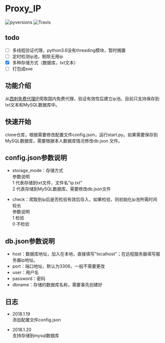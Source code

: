 # Proxy_IP

![pyversions](https://img.shields.io/badge/python%20-3.5%2B-blue.svg)
![Travis](https://img.shields.io/travis/rust-lang/rust.svg)
## todo
* [ ] 多线程验证代理，python3.6没有threading模块，暂时搁置
* [ ] 定时检测ip池，剔除无用ip
* [x] 多种存储方式（数据库，txt文本）
* [ ] 打包成exe

## 功能介绍
从[西刺免费代理IP](http://www.xicidaili.com/)爬取国内免费代理，验证有效性后建立ip池。目前只支持保存到txt文本和MySQL数据库中。


## 快速开始
clone仓库，根据需要修改配置文件config.json，运行start.py。如果需要保存到MySQL数据库，需要根据本人数据库情况修改db.json
文件。

## config.json参数说明
* storage_mode：存储方式  
参数说明  
1 代表存储到txt文件，文件名"ip.txt"  
2 代表存储到MySQL数据库，需要修改db.json文件

* check：爬取到ip后是否检验有效后存入，如果检验，则初始化ip池所需时间较长  
参数说明  
1 检验  
0 不检验

## db.json参数说明
* host：数据库地址，加入在本地，直接填写"localhost"；在远程服务器填写服务器ip地址。
* port：端口地址，默认为3306，一般不需要更改
* user：用户名
* password：密码
* dbname：存储的数据库名称，需要事先创建好

## 日志
* 2018.1.19  
添加配置文件config.json

* 2018.1.20  
支持存储到mysql数据库


